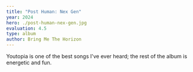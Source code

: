 ```yaml
---
title: "Post Human: Nex Gen"
year: 2024
hero: ./post-human-nex-gen.jpg
evaluation: 4.5
type: album
author: Bring Me The Horizon
---
```


Youtopia is one of the best songs I've ever heard; the rest of the album is energetic and fun.
